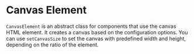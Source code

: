 # Canvas Element

`CanvasElement` is an abstract class for components that use the canvas HTML element.
It creates a canvas based on the configuration options.
You can use `setCanvasSize` to set the canvas with predefined width and height, depending on the ratio of the element.